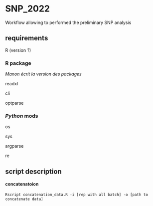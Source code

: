 # SNP_2022
 Workflow allowing to performed the preliminary SNP analysis

## requirements

R (version ?)

### R package

_Manon écrit la version des packages_

readxl

cli

optparse

### _Python_ mods
os

sys

argparse

re

## script description

#### concatenatoion
``` shell
Rscript concatenation_data.R -i [rep with all batch] -o [path to concatenate data]
```
